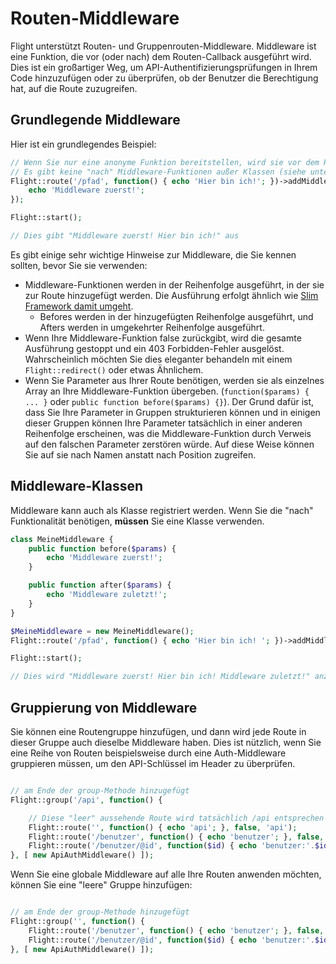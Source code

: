 # Routen-Middleware

Flight unterstützt Routen- und Gruppenrouten-Middleware. Middleware ist eine Funktion, die vor (oder nach) dem Routen-Callback ausgeführt wird. Dies ist ein großartiger Weg, um API-Authentifizierungsprüfungen in Ihrem Code hinzuzufügen oder zu überprüfen, ob der Benutzer die Berechtigung hat, auf die Route zuzugreifen.

## Grundlegende Middleware

Hier ist ein grundlegendes Beispiel:

```php
// Wenn Sie nur eine anonyme Funktion bereitstellen, wird sie vor dem Routen-Callback ausgeführt.
// Es gibt keine "nach" Middleware-Funktionen außer Klassen (siehe unten)
Flight::route('/pfad', function() { echo 'Hier bin ich!'; })->addMiddleware(function() {
	echo 'Middleware zuerst!';
});

Flight::start();

// Dies gibt "Middleware zuerst! Hier bin ich!" aus
```

Es gibt einige sehr wichtige Hinweise zur Middleware, die Sie kennen sollten, bevor Sie sie verwenden:
- Middleware-Funktionen werden in der Reihenfolge ausgeführt, in der sie zur Route hinzugefügt werden. Die Ausführung erfolgt ähnlich wie [Slim Framework damit umgeht](https://www.slimframework.com/docs/v4/concepts/middleware.html#how-does-middleware-work).
   - Befores werden in der hinzugefügten Reihenfolge ausgeführt, und Afters werden in umgekehrter Reihenfolge ausgeführt.
- Wenn Ihre Middleware-Funktion false zurückgibt, wird die gesamte Ausführung gestoppt und ein 403 Forbidden-Fehler ausgelöst. Wahrscheinlich möchten Sie dies eleganter behandeln mit einem `Flight::redirect()` oder etwas Ähnlichem.
- Wenn Sie Parameter aus Ihrer Route benötigen, werden sie als einzelnes Array an Ihre Middleware-Funktion übergeben. (`function($params) { ... }` oder `public function before($params) {}`). Der Grund dafür ist, dass Sie Ihre Parameter in Gruppen strukturieren können und in einigen dieser Gruppen können Ihre Parameter tatsächlich in einer anderen Reihenfolge erscheinen, was die Middleware-Funktion durch Verweis auf den falschen Parameter zerstören würde. Auf diese Weise können Sie auf sie nach Namen anstatt nach Position zugreifen.

## Middleware-Klassen

Middleware kann auch als Klasse registriert werden. Wenn Sie die "nach" Funktionalität benötigen, **müssen** Sie eine Klasse verwenden.

```php
class MeineMiddleware {
	public function before($params) {
		echo 'Middleware zuerst!';
	}

	public function after($params) {
		echo 'Middleware zuletzt!';
	}
}

$MeineMiddleware = new MeineMiddleware();
Flight::route('/pfad', function() { echo 'Hier bin ich! '; })->addMiddleware($MeineMiddleware); // auch ->addMiddleware([ $MeineMiddleware, $MeineMiddleware2 ]);

Flight::start();

// Dies wird "Middleware zuerst! Hier bin ich! Middleware zuletzt!" anzeigen
```

## Gruppierung von Middleware

Sie können eine Routengruppe hinzufügen, und dann wird jede Route in dieser Gruppe auch dieselbe Middleware haben. Dies ist nützlich, wenn Sie eine Reihe von Routen beispielsweise durch eine Auth-Middleware gruppieren müssen, um den API-Schlüssel im Header zu überprüfen.

```php

// am Ende der group-Methode hinzugefügt
Flight::group('/api', function() {

	// Diese "leer" aussehende Route wird tatsächlich /api entsprechen
	Flight::route('', function() { echo 'api'; }, false, 'api');
    Flight::route('/benutzer', function() { echo 'benutzer'; }, false, 'benutzer');
	Flight::route('/benutzer/@id', function($id) { echo 'benutzer:'.$id; }, false, 'benutzer_anzeigen');
}, [ new ApiAuthMiddleware() ]);
```

Wenn Sie eine globale Middleware auf alle Ihre Routen anwenden möchten, können Sie eine "leere" Gruppe hinzufügen:

```php

// am Ende der group-Methode hinzugefügt
Flight::group('', function() {
	Flight::route('/benutzer', function() { echo 'benutzer'; }, false, 'benutzer');
	Flight::route('/benutzer/@id', function($id) { echo 'benutzer:'.$id; }, false, 'benutzer_anzeigen');
}, [ new ApiAuthMiddleware() ]);
```